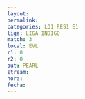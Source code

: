 ```yaml
---
layout: 
permalink: 
categories: LO1 RES1 E1
liga: LIGA INDIGO
match: 3
local: EVL
r1: 0
r2: 0
out: PEARL
stream: 
hora: 
fecha:
---
```

